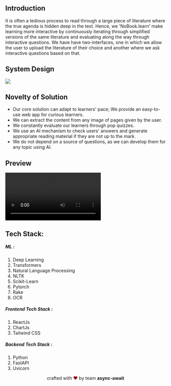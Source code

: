 <p align="center">
</p>

Introduction 
---
It is often a tedious process to read through a large piece of literature where the true agenda is hidden deep in the text. Hence, we 'NoBook.learn' make learning more interactive by continuously iterating through simplified versions of the same literature and evaluating along the way through interactive questions. We have have two-interfaces, one in which we allow the user to upload the literature of their choice and another where we ask interactive questions based on that. 

System Design
---
![](https://cdn.discordapp.com/attachments/816371216214392892/816671568155115560/Interactive_learning.png)


Novelty of Solution
---
<ul>
<li>Our core solution can adapt to learners' pace; We provide an easy-to-use web app for curious learners.</li>
 <li>We can extract the content from any image of pages given by the user.</li>
 <li>We constantly evaluate our learners through pop quizzes.</li>
 <li>We use an AI mechanism to check users' answers and generate appropriate reading material if they are not up to the mark.</li>
 <li>We do not depend on a source of questions, as we can develop them for any topic using AI.</li>
 </ul>

Preview
----



<video src="https://user-images.githubusercontent.com/66865329/128593132-54aa22da-4d58-4d92-acac-5cffd089c735.mp4" alt="preview"></video>


<!-- 
![](https://cdn.discordapp.com/attachments/816371216214392892/820736775080509440/Screenshot_2021-03-15_at_00.39.43.png)
![](https://cdn.discordapp.com/attachments/816371216214392892/820746686309466142/Screenshot_2021-03-15_at_01.19.08.png)
![](https://cdn.discordapp.com/attachments/816186705991696406/820736043702550558/Screenshot_2021-03-14_at_20.53.01.png)
![](https://cdn.discordapp.com/attachments/816371216214392892/820738887868874792/Screenshot_2021-03-15_at_00.48.09.png)
![](https://cdn.discordapp.com/attachments/816371216214392892/820738943934005248/Screenshot_2021-03-15_at_00.48.23.png)
![](https://cdn.discordapp.com/attachments/816371216214392892/820737060800430130/Screenshot_2021-03-15_at_00.40.55.png) -->

## **Tech Stack:**




##### ML :

  1.	Deep Learning
  2.  Transformers
  4.	Natural Language Processing
  5.	NLTK
  6.	Scikit-Learn
  7.	Pytorch
  8.  Rake
  9.  OCR
  
  

##### Frontend Tech Stack :

1. ReactJs
2. ChartJs
3. Tailwind CSS

##### Backend Tech Stack :

1. Python
2. FastAPI
3. Uvicorn


<p align="center">
crafted with <span style="color: #8b0000;">&hearts;</span> by team <b>async-await</b>
</p>
